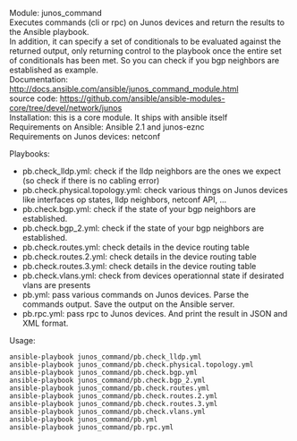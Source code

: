 Module: junos_command  
Executes commands (cli or rpc) on Junos devices and return the results to the Ansible playbook.     
In addition, it can specify a set of conditionals to be evaluated against the returned output, only returning control to the playbook once the entire set of conditionals has been met. So you can check if you bgp neighbors are established as example.  
Documentation: http://docs.ansible.com/ansible/junos_command_module.html  
source code: https://github.com/ansible/ansible-modules-core/tree/devel/network/junos  
Installation: this is a core module. It ships with ansible itself      
Requirements on Ansible: Ansible 2.1 and junos-eznc   
Requirements on  Junos devices: netconf  

Playbooks:  
- pb.check_lldp.yml: check if the lldp neighbors are the ones we expect (so check if there is no cabling error) 
- pb.check.physical.topology.yml: check various things on Junos devices like interfaces op states, lldp neighbors, netconf API, ...
- pb.check.bgp.yml: check if the state of your bgp neighbors are established.  
- pb.check.bgp_2.yml: check if the state of your bgp neighbors are established. 
- pb.check.routes.yml: check details in the device routing table 
- pb.check.routes.2.yml: check details in the device routing table 
- pb.check.routes.3.yml: check details in the device routing table  
- pb.check.vlans.yml: check from devices operationnal state if desirated vlans are presents  
- pb.yml: pass various commands on Junos devices. Parse the commands output. Save the output on the Ansible server.   
- pb.rpc.yml: pass rpc to Junos devices. And print the result in JSON and XML format.  

Usage:  
```
ansible-playbook junos_command/pb.check_lldp.yml  
ansible-playbook junos_command/pb.check.physical.topology.yml
ansible-playbook junos_command/pb.check.bgp.yml
ansible-playbook junos_command/pb.check.bgp_2.yml
ansible-playbook junos_command/pb.check.routes.yml
ansible-playbook junos_command/pb.check.routes.2.yml
ansible-playbook junos_command/pb.check.routes.3.yml
ansible-playbook junos_command/pb.check.vlans.yml
ansible-playbook junos_command/pb.yml
ansible-playbook junos_command/pb.rpc.yml
```
